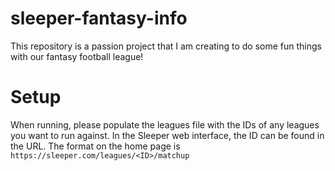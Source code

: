 # sleeper-fantasy-info
This repository is a passion project that I am creating to do some fun things with our fantasy football league!

# Setup
When running, please populate the leagues file with the IDs of any leagues you want to run against. In the Sleeper web interface, the ID can be found in the URL. The format on the home page is `https://sleeper.com/leagues/<ID>/matchup`